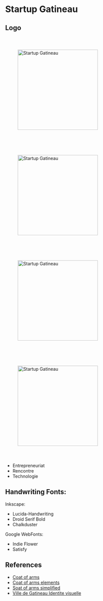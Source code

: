 # Startup Gatineau

## Logo

<img src="https://raw.github.com/daneroo/StartupGatineau-logo/master/blason2.png"  width="256" alt="Startup Gatineau" style="margin:20px; padding:20px; align:left">
&nbsp;&nbsp;&nbsp;&nbsp;&nbsp;&nbsp;
<img src="https://raw.github.com/daneroo/StartupGatineau-logo/master/blason1.png"  width="256" alt="Startup Gatineau" style="margin:20px; padding:20px; align:right">
<br>
<img src="https://raw.github.com/daneroo/StartupGatineau-logo/master/ebauche2.png"  width="256" alt="Startup Gatineau" style="margin:20px; padding:20px; align:left">
&nbsp;&nbsp;&nbsp;&nbsp;&nbsp;&nbsp;
<img src="https://raw.github.com/daneroo/StartupGatineau-logo/master/ebauche1.png"  width="256" alt="Startup Gatineau" style="margin:20px; padding:20px; align:right">
<br>

* Entrepreneuriat
* Rencontre
* Technologie

## Handwriting Fonts: 

Inkscape:

* Lucida-Handwriting
* Droid Serif Bold
* Chalkduster

Google WebFonts:

* Indie Flower
* Satisfy

## References

* [Coat of arms](http://commons.wikimedia.org/wiki/Category:SVG_coats_of_arms)
* [Coat of arms elements](http://commons.wikimedia.org/wiki/Category:SVG_coat_of_arms_elements)
* [Soat of arms simplified](http://commons.wikimedia.org/wiki/Category:SVG_simplified_Coats_of_Arms)
* [Ville de Gatineau Identite visuelle](http://www.gatineau.ca/docs/la_ville/identite_visuelle/guide_normes_graphiques.pdf)